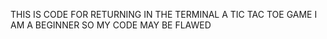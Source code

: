 THIS IS CODE FOR RETURNING IN THE TERMINAL A TIC TAC TOE GAME 
I AM A BEGINNER SO MY CODE MAY BE FLAWED
